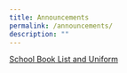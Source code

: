 ```yaml
---
title: Announcements
permalink: /announcements/
description: ""
---
```

[School Book List and Uniform](https://kentridgesec.moe.edu.sg/school-information/administrative-matters/school-book-list-uniform/)